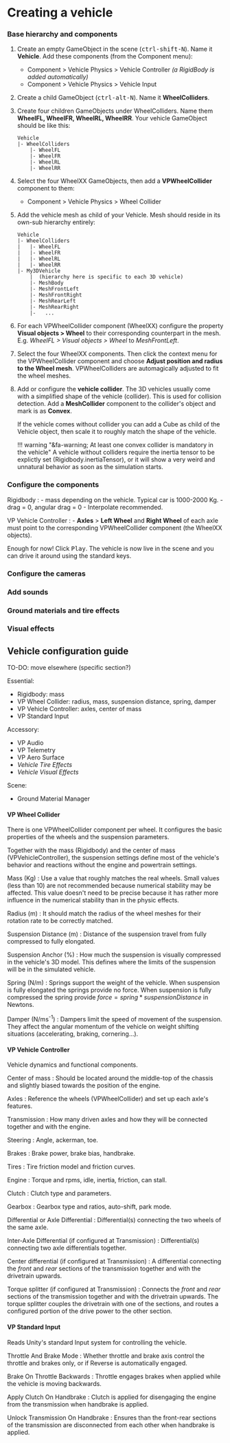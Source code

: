 # Creating a vehicle

### Base hierarchy and components

1.	Create an empty GameObject in the scene (<kbd>ctrl-shift-N</kbd>). Name it **Vehicle**. Add
	these components (from the Component menu):

	- Component > Vehicle Physics > Vehicle Controller _(a RigidBody is added automatically)_
	- Component > Vehicle Physics > Vehicle Input

2.	Create a child GameObject (<kbd>ctrl-alt-N</kbd>). Name it **WheelColliders**.

3.	Create four children GameObjects under WheelColliders. Name them **WheelFL, WheelFR, WheelRL,
	WheelRR**. Your vehicle GameObject should be like this:

		Vehicle
		|- WheelColliders
			|- WheelFL
			|- WheelFR
			|- WheelRL
			|- WheelRR

4.	Select the four WheelXX GameObjects, then add a **VPWheelCollider** component to them:

	- Component > Vehicle Physics > Wheel Collider

5.	Add the vehicle mesh as child of your Vehicle. Mesh should reside in its own-sub hierarchy
	entirely:

		Vehicle
		|- WheelColliders
		|	|- WheelFL
		|	|- WheelFR
		|	|- WheelRL
		|	|- WheelRR
        |- My3DVehicle
			|  (hierarchy here is specific to each 3D vehicle)
			|- MeshBody
			|- MeshFrontLeft
			|- MeshFrontRight
			|- MeshRearLeft
			|- MeshRearRight
			|-   ...

6.	For each VPWheelCollider component (WheelXX) configure the property **Visual objects > Wheel**
	to their corresponding counterpart in the mesh. E.g. _WheelFL > Visual objects > Wheel_ to
	_MeshFrontLeft_.

7.	Select the four WheelXX components. Then click the context menu for the VPWheelCollider
	component and choose **Adjust position and radius to the Wheel mesh**. VPWheelColliders are
	automagically adjusted to fit the wheel meshes.

8.	Add or configure the **vehicle collider**. The 3D vehicles usually come with a simplified shape
	of the vehicle (collider). This is used for collision detection. Add a **MeshCollider**
	component to the collider's object and mark is as **Convex**.

	If the vehicle comes without collider you can add a Cube as child of the Vehicle object, then
	scale it to roughly match the shape of the vehicle.

	!!! warning "&fa-warning; At least one convex collider is mandatory in the vehicle"
		A vehicle without colliders require the inertia tensor to be explictly set (Rigidbody.inertiaTensor),
		or it will show a very weird and unnatural behavior as soon as the simulation starts.

### Configure the components

Rigidbody
:	- mass depending on the vehicle. Typical car is 1000-2000 Kg.
	- drag = 0, angular drag = 0
	- Interpolate recommended.

VP Vehicle Controller
:	- **Axles** > **Left Wheel** and **Right Wheel** of each axle must point to the corresponding
		VPWheelCollider component (the WheelXX objects).

Enough for now! Click <kbd>Play</kbd>. The vehicle is now live in the scene and you can drive it
around using the standard keys.


### Configure the cameras

### Add sounds

### Ground materials and tire effects

### Visual effects

## Vehicle configuration guide

TO-DO: move elsewhere (specific section?)

Essential:

- Rigidbody: mass
- VP Wheel Collider: radius, mass, suspension distance, spring, damper
- VP Vehicle Controller: axles, center of mass
- VP Standard Input

Accessory:

- VP Audio
- VP Telemetry
- VP Aero Surface
- _Vehicle Tire Effects_
- _Vehicle Visual Effects_

Scene:

- Ground Material Manager


#### VP Wheel Collider

There is one VPWheelCollider component per wheel. It configures the basic properties of the wheels
and the suspension parameters.

Together with the mass (Rigidbody) and the center of mass (VPVehicleController), the suspension
settings define most of the vehicle's behavior and reactions without the engine and powertrain
settings.

Mass (Kg)
: 	Use a value that roughly matches the real wheels. Small values (less than 10) are
	not recommended because numerical stability may be affected. This value doesn't need to be
	precise because it has rather more influence in the numerical stability than in the physic
	effects.

Radius (m)
:	It should match the radius of the wheel meshes for their rotation rate to be correctly matched.

Suspension Distance (m)
: 	Distance of the suspension travel from fully compressed to fully elongated.

Suspension Anchor (%)
:	How much the suspension is visually compressed in the vehicle's 3D model. This defines where
	the limits of the suspension will be in the simulated vehicle.

Spring (N/m)
:	Springs support the weight of the vehicle. When suspension is fully elongated
	the springs provide no force. When suspension is fully compressed the spring provide
	$force = spring * suspensionDistance$ in Newtons.

Damper (N/ms<sup>-1</sup>)
:	Dampers limit the speed of movement of the suspension. They affect the angular momentum
	of the vehicle on weight shifting situations (accelerating, braking, cornering...).

#### VP Vehicle Controller

Vehicle dynamics and functional components.

Center of mass
:	Should be located around the middle-top of the chassis and slightly biased towards the position
	of the engine.

Axles
:	Reference the wheels (VPWheelCollider) and set up each axle's features.

Transmission
:	How many driven axles and how they will be connected together and with the engine.

Steering
:	Angle, ackerman, toe.

Brakes
:	Brake power, brake bias, handbrake.

Tires
:	Tire friction model and friction curves.

Engine
:	Torque and rpms, idle, inertia, friction, can stall.

Clutch
:	Clutch type and parameters.

Gearbox
:	Gearbox type and ratios, auto-shift, park mode.

Differential or Axle Differential
:	Differential(s) connecting the two wheels of the same axle.

Inter-Axle Differential (if configured at Transmission)
:	Differential(s) connecting two axle differentials together.

Center differential (if configured at Transmission)
:	A differential connecting the _front_ and _rear_ sections of the transmission together and with
	the drivetrain upwards.

Torque splitter (if configured at Transmission)
:	Connects the _front_ and _rear_ sections of the transmission together and with the drivetrain
	upwards. The torque splitter couples the drivetrain with one of the sections, and routes a
	configured portion of the drive power to the other section.


#### VP Standard Input

Reads Unity's standard Input system for controlling the vehicle.

Throttle And Brake Mode
:	Whether throttle and brake axis control the throttle and brakes only, or if Reverse is
	automatically engaged.

Brake On Throttle Backwards
:	Throttle engages brakes when applied while the vehicle is moving backwards.

Apply Clutch On Handbrake
:	Clutch is applied for disengaging the engine from the transmission when handbrake is applied.

Unlock Transmission On Handbrake
:	Ensures than the front-rear sections of the transmission are disconnected from each other when
	handbrake is applied.


